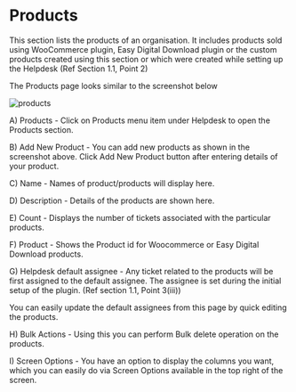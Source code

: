 # Products

This section lists the products of an organisation. It includes products sold using WooCommerce plugin, Easy Digital Download plugin or the custom products created using this section or which were created while setting up the Helpdesk (Ref Section 1.1, Point 2)

The Products page looks similar to the screenshot below

![products](https://cloud.githubusercontent.com/assets/8191145/8355746/a04b8a14-1b6e-11e5-8d14-14d885ce4b05.png)

A) Products - Click on Products menu item under Helpdesk to open the Products section.

B) Add New Product - You can add new products as shown in the screenshot above. Click Add New Product button after entering details of your product.

C) Name - Names of product/products will display here.

D) Description - Details of the products are shown here.

E) Count - Displays the number of tickets associated with the particular products.

F) Product - Shows the Product id for Woocommerce or Easy Digital Download products.

G) Helpdesk default assignee - Any ticket related to the products will be first assigned to the default assignee. The assignee is set during the initial setup of the plugin. (Ref section 1.1, Point 3(iii))

You can easily update the default assignees from this page by quick editing the products.

H) Bulk Actions - Using this you can perform Bulk delete operation on the products.

I) Screen Options - You have an option to display the columns you want, which you can easily do via Screen Options available in the top right of the screen.





